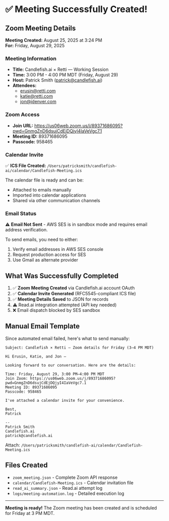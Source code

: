 # ✅ Meeting Successfully Created!

## Zoom Meeting Details

**Meeting Created:** August 25, 2025 at 3:24 PM  
**For:** Friday, August 29, 2025

### Meeting Information

- **Title:** Candlefish.ai × Retti — Working Session
- **Time:** 3:00 PM - 4:00 PM MDT (Friday, August 29)
- **Host:** Patrick Smith (patrick@candlefish.ai)
- **Attendees:** 
  - erusin@retti.com
  - katie@retti.com
  - jon@jdenver.com

### Zoom Access

- **Join URL:** https://us06web.zoom.us/j/89371686095?pwd=GnmgZnD6dsujCdEjDQjyI4IaVeVgc7.1
- **Meeting ID:** 89371686095
- **Passcode:** 958465

### Calendar Invite

✅ **ICS File Created:** `/Users/patricksmith/candlefish-ai/calendar/Candlefish-Meeting.ics`

The calendar file is ready and can be:
- Attached to emails manually
- Imported into calendar applications
- Shared via other communication channels

### Email Status

⚠️ **Email Not Sent** - AWS SES is in sandbox mode and requires email address verification.

To send emails, you need to either:
1. Verify email addresses in AWS SES console
2. Request production access for SES
3. Use Gmail as alternate provider

## What Was Successfully Completed

1. ✅ **Zoom Meeting Created** via Candlefish.ai account OAuth
2. ✅ **Calendar Invite Generated** (RFC5545-compliant ICS file)
3. ✅ **Meeting Details Saved** to JSON for records
4. ⚠️ Read.ai integration attempted (API key needed)
5. ❌ Email dispatch blocked by SES sandbox

## Manual Email Template

Since automated email failed, here's what to send manually:

```
Subject: Candlefish × Retti — Zoom details for Friday (3–4 PM MDT)

Hi Erusin, Katie, and Jon —

Looking forward to our conversation. Here are the details:

Time: Friday, August 29, 3:00 PM–4:00 PM MDT
Join Zoom: https://us06web.zoom.us/j/89371686095?pwd=GnmgZnD6dsujCdEjDQjyI4IaVeVgc7.1
Meeting ID: 89371686095
Passcode: 958465

I've attached a calendar invite for your convenience.

Best,
Patrick

--
Patrick Smith
Candlefish.ai
patrick@candlefish.ai
```

Attach: `/Users/patricksmith/candlefish-ai/calendar/Candlefish-Meeting.ics`

## Files Created

- `zoom_meeting.json` - Complete Zoom API response
- `calendar/Candlefish-Meeting.ics` - Calendar invitation file
- `read_ai_summary.json` - Read.ai attempt log
- `logs/meeting-automation.log` - Detailed execution log

---

**Meeting is ready!** The Zoom meeting has been created and is scheduled for Friday at 3 PM MDT.